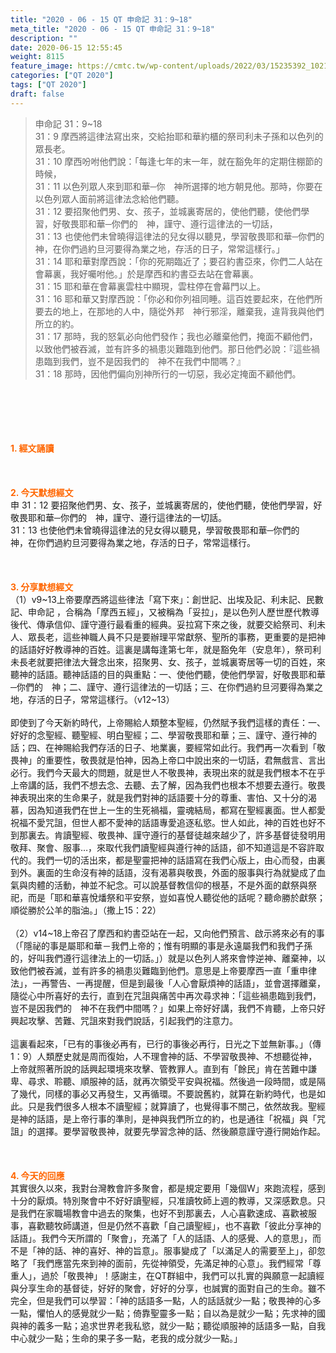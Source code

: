 ```yaml
---
title: "2020 - 06 - 15 QT 申命記 31：9~18"
meta_title: "2020 - 06 - 15 QT 申命記 31：9~18"
description: ""
date: 2020-06-15 12:55:45
weight: 8115
feature_image: https://cmtc.tw/wp-content/uploads/2022/03/15235392_10211799862337740_180693556567566654_o-1.webp
categories: ["QT 2020"]
tags: ["QT 2020"]
draft: false
---
```


<blockquote>申命記 31：9~18<br />
31：9 摩西將這律法寫出來，交給抬耶和華約櫃的祭司利未子孫和以色列的眾長老。<br />
31：10 摩西吩咐他們說：「每逢七年的末一年，就在豁免年的定期住棚節的時候，<br />
31：11 以色列眾人來到耶和華─你　神所選擇的地方朝見他。那時，你要在以色列眾人面前將這律法念給他們聽。<br />
31：12 要招聚他們男、女、孩子，並城裏寄居的，使他們聽，使他們學習，好敬畏耶和華─你們的　神，謹守、遵行這律法的一切話，<br />
31：13 也使他們未曾曉得這律法的兒女得以聽見，學習敬畏耶和華─你們的　神，在你們過約旦河要得為業之地，存活的日子，常常這樣行。」<br />
31：14 耶和華對摩西說：「你的死期臨近了；要召約書亞來，你們二人站在會幕裏，我好囑咐他。」於是摩西和約書亞去站在會幕裏。<br />
31：15 耶和華在會幕裏雲柱中顯現，雲柱停在會幕門以上。<br />
31：16 耶和華又對摩西說：「你必和你列祖同睡。這百姓要起來，在他們所要去的地上，在那地的人中，隨從外邦　神行邪淫，離棄我，違背我與他們所立的約。<br />
31：17 那時，我的怒氣必向他們發作；我也必離棄他們，掩面不顧他們，以致他們被吞滅，並有許多的禍患災難臨到他們。那日他們必說：『這些禍患臨到我們，豈不是因我們的　神不在我們中間嗎？』<br />
31：18 那時，因他們偏向別神所行的一切惡，我必定掩面不顧他們。</blockquote><br />
&nbsp;<br />
<br />
&nbsp;<br />
<br />
<span style="color: #ff6600;"><strong>1. </strong><strong>經文誦讀</strong></span><br />
<br />
<span style="color: #ff6600;"><strong> </strong></span><br />
<br />
<span style="color: #ff6600;"><strong>2. 今天默想</strong><strong>經文<br />
</strong></span>申 31：12 要招聚他們男、女、孩子，並城裏寄居的，使他們聽，使他們學習，好敬畏耶和華─你們的　神，謹守、遵行這律法的一切話。<br />
31：13 也使他們未曾曉得這律法的兒女得以聽見，學習敬畏耶和華─你們的　神，在你們過約旦河要得為業之地，存活的日子，常常這樣行。<br />
<br />
&nbsp;<br />
<br />
<span style="color: #ff6600;"><strong>3. 分享默想經文<br />
</strong></span>（1）v9~13上帝要摩西將這些律法「寫下來」：創世記、出埃及記、利未記、民數記、申命記 ，合稱為「摩西五經」，又被稱為「妥拉」，是以色列人歷世歷代教導後代、傳承信仰、謹守遵行最看重的經典。妥拉寫下來之後，就要交給祭司、利未人、眾長老，這些神職人員不只是要辦理平常獻祭、聖所的事務，更重要的是把神的話語好好教導神的百姓。這裏是講每逢第七年，就是豁免年（安息年），祭司利未長老就要把律法大聲念出來，招聚男、女、孩子，並城裏寄居等一切的百姓，來聽神的話語。聽神話語的目的與重點：一、使他們聽，使他們學習，好敬畏耶和華─你們的　神；二、謹守、遵行這律法的一切話；三、在你們過約旦河要得為業之地，存活的日子，常常這樣行。（v12~13）<br />
<br />
即使到了今天新約時代，上帝賜給人類整本聖經，仍然賦予我們這樣的責任：一、好好的念聖經、聽聖經、明白聖經；二、學習敬畏耶和華；三、謹守、遵行神的話；四、在神賜給我們存活的日子、地業裏，要經常如此行。我們再一次看到「敬畏神」的重要性，敬畏就是怕神，因為上帝口中說出來的一切話，君無戲言、言出必行。我們今天最大的問題，就是世人不敬畏神，表現出來的就是我們根本不在乎上帝講的話，我們不想去念、去聽、去了解，因為我們也根本不想要去遵行。敬畏神表現出來的生命果子，就是我們對神的話語要十分的尊重、害怕、又十分的渴慕，因為知道我們在世上一生的生死禍福，靈魂結局，都寫在聖經裏面。世人都愛祝福不愛咒詛，但世人都不愛神的話語專愛追逐私慾。世人如此，神的百姓也好不到那裏去。肯讀聖經、敬畏神、謹守遵行的基督徒越來越少了，許多基督徒發明用敬拜、聚會、服事…，來取代我們讀聖經與遵行神的話語，卻不知道這是不容許取代的。我們一切的活出來，都是聖靈把神的話語寫在我們心版上，由心而發，由裏到外。裏面的生命沒有神的話語，沒有渴慕與敬畏，外面的服事與行為就變成了血氣與肉體的活動，神並不紀念。可以說基督教信仰的根基，不是外面的獻祭與祭祀，而是「耶和華喜悅燔祭和平安祭，豈如喜悅人聽從他的話呢？聽命勝於獻祭；順從勝於公羊的脂油。」（撒上15：22）<br />
<br />
（2）v14~18上帝召了摩西和約書亞站在一起，又向他們預言、啟示將來必有的事（「隱祕的事是屬耶和華－我們上帝的；惟有明顯的事是永遠屬我們和我們子孫的，好叫我們遵行這律法上的一切話。」）就是以色列人將來會悖逆神、離棄神，以致他們被吞滅，並有許多的禍患災難臨到他們。意思是上帝要摩西一直「重申律法」，一再警告、一再提醒，但是到最後「人心會厭煩神的話語」，並會選擇離棄，隨從心中所喜好的去行，直到在咒詛與痛苦中再次尋求神：「這些禍患臨到我們，豈不是因我們的　神不在我們中間嗎？」如果上帝好好講，我們不肯聽，上帝只好興起攻擊、苦難、咒詛來對我們說話，引起我們的注意力。<br />
<br />
這裏看起來，「已有的事後必再有，已行的事後必再行，日光之下並無新事。」（傳1：9）人類歷史就是周而復始，人不理會神的話、不學習敬畏神、不想聽從神，上帝就照著所說的話興起環境來攻擊、管教罪人。直到有「餘民」肯在苦難中謙卑、尋求、聆聽、順服神的話，就再次領受平安與祝福。然後過一段時間，或是隔了幾代，同樣的事必又再發生，又再循環。不要說舊約，就算在新約時代，也是如此。只是我們很多人根本不讀聖經；就算讀了，也覺得事不關己，依然故我。聖經是神的話語，是上帝行事的準則，是神與我們所立的約，也是通往「祝福」與「咒詛」的選擇。要學習敬畏神，就要先學習念神的話、然後願意謹守遵行開始作起。<br />
<br />
<span style="color: #ff6600;"><strong> </strong></span><br />
<br />
<span style="color: #ff6600;"><strong>4. 今天的回應<br />
</strong></span>其實很久以來，我對台灣教會許多聚會，都是規定要用「幾個W」來跑流程，感到十分的厭煩。特別聚會中不好好讀聖經，只准讀牧師上週的教導，又深感歎息。只是我們在家職場教會中過去的聚集，也好不到那裏去，人心喜歡速成、喜歡被服事，喜歡聽牧師講道，但是仍然不喜歡「自己讀聖經」，也不喜歡「彼此分享神的話語」。我們今天所謂的「聚會」，充滿了「人的話語、人的感覺、人的意思」，而不是「神的話、神的喜好、神的旨意」。服事變成了「以滿足人的需要至上」，卻忽略了「我們應當先來到神的面前，先從神領受，先滿足神的心意」。我們經常「尊重人」，過於「敬畏神」！感謝主，在QT群組中，我們可以扎實的與願意一起讀經與分享生命的基督徒，好好的聚會，好好的分享，也誠實的面對自己的生命。雖不完全，但是我們可以學習：「神的話語多一點，人的話話就少一點；敬畏神的心多一點，懼怕人的感覺就少一點；倚靠聖靈多一點；自以為是就少一點；先求神的國與神的義多一點；追求世界老我私慾，就少一點；聽從順服神的話語多一點，自我中心就少一點；生命的果子多一點，老我的成分就少一點。」<br />
<br />
&nbsp;
        
